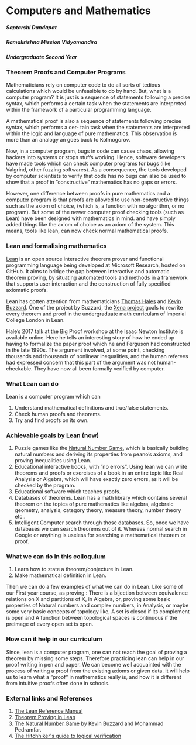 <h1>Computers and Mathematics</h1>
<h5>Saptarshi Dandapat</h5>
<h5>Ramakrishna Mission Vidyamandira</h5>
<h5>Undergraduate Second Year</h5>
<h3>Theorem Proofs and Computer Programs</h3>
<p>Mathematicians rely on computer code to do all sorts of tedious calculations which would be unfeasible to do
by hand. But, what is a computer program? It is just is a sequence of statements following a precise syntax,
which performs a certain task when the statements are interpreted within the framework of a particular
programming language.</p>
<p>A mathematical proof is also a sequence of statements following precise syntax, which performs a cer-
tain task when the statements are interpreted within the logic and language of pure mathematics. This
observation is more than an analogy an goes back to Kolmogorov.</p>
<p>Now, in a computer program, bugs in code can cause chaos, allowing hackers into systems or stops stuffs
working. Hence, software developers have made tools which can check computer programs for bugs (like
Valgrind, other fuzzing softwares). As a consequence, the tools developed by computer scientists to verify
that code has no bugs can also be used to show that a proof in ”constructive” mathematics has no gaps or
errors. </p>
<p>However, one difference between proofs in pure mathematics and a computer program is that proofs are
allowed to use non-constructive things such as the axiom of choice, (which is, a function with no algorithm,
or no program). But some of the newer computer proof checking tools (such as Lean) have been designed
with mathematics in mind. and have simply added things like the axiom of choice as an axiom of the system.
This means, tools like lean, can now check normal mathematical proofs.</p>
		</div>
		<h3>Lean and formalising mathematics</h3>
		<div id = "current">
			<p><a href = "https://leanprover.github.io/">Lean</a> is an open source interactive theorem prover and functional programming language being developed at
Microsoft Research, hosted on GitHub. It aims to bridge the gap between interactive and automatic theorem
proving, by situating automated tools and methods in a framework that supports user interaction and the
construction of fully specified axiomatic proofs.</p>
<p>Lean has gotten attention from mathematicians <a href = "https://en.wikipedia.org/wiki/Thomas_Callister_Hales">Thomas Hales</a> and <a href = "https://en.wikipedia.org/wiki/Kevin_Buzzard">Kevin Buzzard</a>. One of the project by
Buzzard, the <a href="https://xenaproject.wordpress.com/what-is-the-xena-project/">Xena project</a> goals to rewrite every theorem and proof in the undergraduate math curriculam
of Imperial College London in Lean.</p>
<p>Hale’s 2017 <a href="https://www.newton.ac.uk/seminar/20170710100011001">talk</a> at the Big Proof workshop at the Isaac Newton Institute is available online. Here he
tells an interesting story of how he ended up having to formalize the paper proof which he and Ferguson had
constructed in the late 1990s. The argument involved, at some point, checking thousands and thousands of
nonlinear inequalities, and the human referees had expressed concern that this part of the argument was not
human-checkable. They have now all been formally verified by computer.</p>
		</div>
		<h3>What Lean can do</h3>
		<div id = "academics">
			<p>Lean is a computer program which can</p>
			<ol>
				<li>Understand mathematical definitions and true/false statements.</li> 
				<li>Check human proofs and theorems.</li>
				<li>Try and find proofs on its own.</li>
			</ol>
		<h3>Achievable goals by Lean (now)</h3>
		<ol>
			<li>Puzzle games like the <a href="http://wwwf.imperial.ac.uk/~buzzard/xena/natural_number_game/">Natural Number Game</a>, which is basically building natural numbers and deriving
its properties from peano’s axioms, and proving inequalities using Lean.</li>
			<li>Educational interactive books, with ”no errors”. Using lean we can write theorems and proofs or
exercises of a book in an entire topic like Real Analysis or Algebra, which will have exactly zero errors,
as it will be checked by the program.</li>
			<li>Educational software which teaches proofs.</li>
			<li>Databases of theorems. Lean has a math library which contains several theorem on the topics of
pure mathematics like algebra, algebraic geometry, analysis, category theory, measure theory, number
theory etc..</li>
			<li>Intelligent Computer search through those databases. So, once we have databases we can search
theorems out of it. Whereas normal search in Google or anything is useless for searching a mathematical
theorem or proof.</li>
		</ol>
		<h3>What we can do in this colloquium</h3>
		<ol>
			<li>Learn how to state a theorem/conjecture in Lean.</li>
			<li>Make mathematical definition in Lean.</li>
		</ol>
		<p>Then we can do a few examples of what we can do in Lean. Like some of our First year course, as proving
: There is a bijection between equivalence relations on X and partitions of X, in Algebra, or, proving some
basic properties of Natural numbers and complex numbers, in Analysis, or maybe some very basic concepts
of topology like, A set is closed if its complement is open and A function between topological spaces is
continuous if the preimage of every open set is open.</p>
		<h3>How can it help in our curriculum</h3>
		<p>Since, lean is a computer program, one can not reach the goal of proving a theorem by missing some steps.
Therefore practicing lean can help in our proof writing in pen and paper. We can become well acquainted
with the process of writing a proof from the existing axioms or given data. It will help us to learn what a
”proof” in mathematics really is, and how it is different from intuitive proofs often done in schools.</p>
		<h3>External links and References</h3>
		<ol>
			<li><a href="https://leanprover.github.io/reference/">The Lean Reference Manual</a></li>
			<li><a href="https://leanprover.github.io/theorem_proving_in_lean/">Theorem Proving in Lean</a></li>
			<li><a href="http://wwwf.imperial.ac.uk/~buzzard/xena/natural_number_game/">The Natural Number Game</a> by Kevin Buzzard and Mohammad Pedramfar.</li>
			<li><a href="https://github.com/blanchette/logical_verification_2020/raw/master/hitchhikers_guide.pdf">The Hitchhiker's guide to logical verification</a></li>
		</ol>
	</div>
